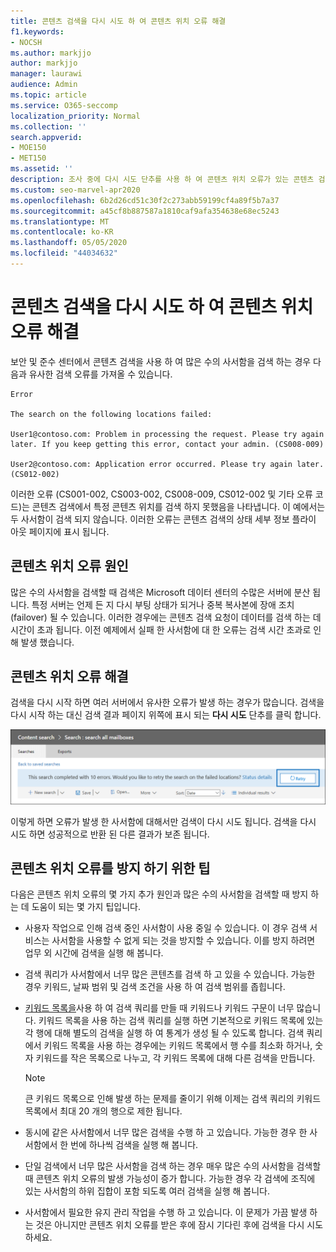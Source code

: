 ```yaml
---
title: 콘텐츠 검색을 다시 시도 하 여 콘텐츠 위치 오류 해결
f1.keywords:
- NOCSH
ms.author: markjjo
author: markjjo
manager: laurawi
audience: Admin
ms.topic: article
ms.service: O365-seccomp
localization_priority: Normal
ms.collection: ''
search.appverid:
- MOE150
- MET150
ms.assetid: ''
description: 조사 중에 다시 시도 단추를 사용 하 여 콘텐츠 위치 오류가 있는 콘텐츠 검색을 확인할 수 있습니다.
ms.custom: seo-marvel-apr2020
ms.openlocfilehash: 6b2d26cd51c30f2c273abb59199cf4a89f5b7a37
ms.sourcegitcommit: a45cf8b887587a1810caf9afa354638e68ec5243
ms.translationtype: MT
ms.contentlocale: ko-KR
ms.lasthandoff: 05/05/2020
ms.locfileid: "44034632"
---
```

# <a name="retry-a-content-search-to-resolve-a-content-location-error"></a>콘텐츠 검색을 다시 시도 하 여 콘텐츠 위치 오류 해결

보안 및 준수 센터에서 콘텐츠 검색을 사용 하 여 많은 수의 사서함을 검색 하는 경우 다음과 유사한 검색 오류를 가져올 수 있습니다.

```text
Error

The search on the following locations failed:

User1@contoso.com: Problem in processing the request. Please try again later. If you keep getting this error, contact your admin. (CS008-009)

User2@contoso.com: Application error occurred. Please try again later. (CS012-002)
```

이러한 오류 (CS001-002, CS003-002, CS008-009, CS012-002 및 기타 오류 코드)는 콘텐츠 검색에서 특정 콘텐츠 위치를 검색 하지 못했음을 나타냅니다. 이 예에서는 두 사서함이 검색 되지 않습니다. 이러한 오류는 콘텐츠 검색의 상태 세부 정보 플라이 아웃 페이지에 표시 됩니다.

## <a name="cause-of-content-location-errors"></a>콘텐츠 위치 오류 원인

많은 수의 사서함을 검색할 때 검색은 Microsoft 데이터 센터의 수많은 서버에 분산 됩니다. 특정 서버는 언제 든 지 다시 부팅 상태가 되거나 중복 복사본에 장애 조치 (failover) 될 수 있습니다. 이러한 경우에는 콘텐츠 검색 요청이 데이터를 검색 하는 데 시간이 초과 됩니다. 이전 예제에서 실패 한 사서함에 대 한 오류는 검색 시간 초과로 인해 발생 했습니다.

## <a name="resolving-content-location-errors"></a>콘텐츠 위치 오류 해결

검색을 다시 시작 하면 여러 서버에서 유사한 오류가 발생 하는 경우가 많습니다. 검색을 다시 시작 하는 대신 검색 결과 페이지 위쪽에 표시 되는 **다시 시도** 단추를 클릭 합니다.

![다시 시도 단추를 클릭 하 여 콘텐츠 위치 오류 해결](../media/retrycontentsearch3.png)

이렇게 하면 오류가 발생 한 사서함에 대해서만 검색이 다시 시도 됩니다. 검색을 다시 시도 하면 성공적으로 반환 된 다른 결과가 보존 됩니다.

## <a name="tips-to-avoid-content-location-errors"></a>콘텐츠 위치 오류를 방지 하기 위한 팁

다음은 콘텐츠 위치 오류의 몇 가지 추가 원인과 많은 수의 사서함을 검색할 때 방지 하는 데 도움이 되는 몇 가지 팁입니다.

- 사용자 작업으로 인해 검색 중인 사서함이 사용 중일 수 있습니다. 이 경우 검색 서비스는 사서함을 사용할 수 없게 되는 것을 방지할 수 있습니다. 이를 방지 하려면 업무 외 시간에 검색을 실행 해 봅니다.

- 검색 쿼리가 사서함에서 너무 많은 콘텐츠를 검색 하 고 있을 수 있습니다. 가능한 경우 키워드, 날짜 범위 및 검색 조건을 사용 하 여 검색 범위를 좁힙니다.

- [키워드 목록을](view-keyword-statistics-for-content-search.md#get-keyword-statistics-for-content-searches)사용 하 여 검색 쿼리를 만들 때 키워드나 키워드 구문이 너무 많습니다. 키워드 목록을 사용 하는 검색 쿼리를 실행 하면 기본적으로 키워드 목록에 있는 각 행에 대해 별도의 검색을 실행 하 여 통계가 생성 될 수 있도록 합니다. 검색 쿼리에서 키워드 목록을 사용 하는 경우에는 키워드 목록에서 행 수를 최소화 하거나, 숫자 키워드를 작은 목록으로 나누고, 각 키워드 목록에 대해 다른 검색을 만듭니다.

  > [!NOTE]
  > 큰 키워드 목록으로 인해 발생 하는 문제를 줄이기 위해 이제는 검색 쿼리의 키워드 목록에서 최대 20 개의 행으로 제한 됩니다.

- 동시에 같은 사서함에서 너무 많은 검색을 수행 하 고 있습니다. 가능한 경우 한 사서함에서 한 번에 하나씩 검색을 실행 해 봅니다.

- 단일 검색에서 너무 많은 사서함을 검색 하는 경우 매우 많은 수의 사서함을 검색할 때 콘텐츠 위치 오류의 발생 가능성이 증가 합니다. 가능한 경우 각 검색에 조직에 있는 사서함의 하위 집합이 포함 되도록 여러 검색을 실행 해 봅니다.

- 사서함에서 필요한 유지 관리 작업을 수행 하 고 있습니다. 이 문제가 가끔 발생 하는 것은 아니지만 콘텐츠 위치 오류를 받은 후에 잠시 기다린 후에 검색을 다시 시도 하세요.
